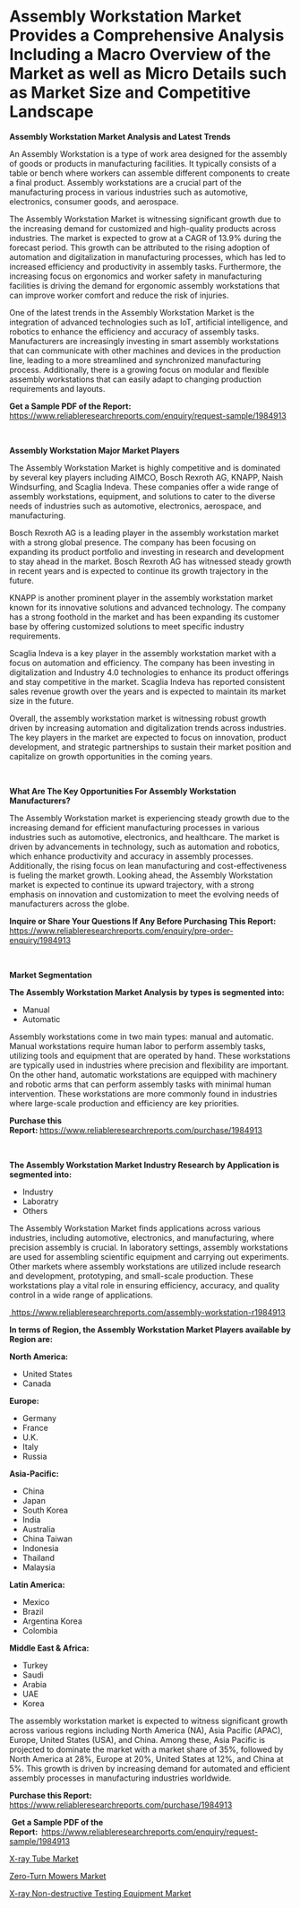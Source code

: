 <p><h1>Assembly Workstation Market Provides a Comprehensive Analysis Including a Macro Overview of the Market as well as Micro Details such as Market Size and Competitive Landscape</h1></p><p><strong>Assembly Workstation Market Analysis and Latest Trends</strong></p>
<p><p>An Assembly Workstation is a type of work area designed for the assembly of goods or products in manufacturing facilities. It typically consists of a table or bench where workers can assemble different components to create a final product. Assembly workstations are a crucial part of the manufacturing process in various industries such as automotive, electronics, consumer goods, and aerospace.</p><p>The Assembly Workstation Market is witnessing significant growth due to the increasing demand for customized and high-quality products across industries. The market is expected to grow at a CAGR of 13.9% during the forecast period. This growth can be attributed to the rising adoption of automation and digitalization in manufacturing processes, which has led to increased efficiency and productivity in assembly tasks. Furthermore, the increasing focus on ergonomics and worker safety in manufacturing facilities is driving the demand for ergonomic assembly workstations that can improve worker comfort and reduce the risk of injuries.</p><p>One of the latest trends in the Assembly Workstation Market is the integration of advanced technologies such as IoT, artificial intelligence, and robotics to enhance the efficiency and accuracy of assembly tasks. Manufacturers are increasingly investing in smart assembly workstations that can communicate with other machines and devices in the production line, leading to a more streamlined and synchronized manufacturing process. Additionally, there is a growing focus on modular and flexible assembly workstations that can easily adapt to changing production requirements and layouts.</p></p>
<p><strong>Get a Sample PDF of the Report:&nbsp;</strong> <a href="https://www.reliableresearchreports.com/enquiry/request-sample/1984913">https://www.reliableresearchreports.com/enquiry/request-sample/1984913</a></p>
<p>&nbsp;</p>
<p><strong>Assembly Workstation Major Market Players</strong></p>
<p><p>The Assembly Workstation Market is highly competitive and is dominated by several key players including AIMCO, Bosch Rexroth AG, KNAPP, Naish Windsurfing, and Scaglia Indeva. These companies offer a wide range of assembly workstations, equipment, and solutions to cater to the diverse needs of industries such as automotive, electronics, aerospace, and manufacturing.</p><p>Bosch Rexroth AG is a leading player in the assembly workstation market with a strong global presence. The company has been focusing on expanding its product portfolio and investing in research and development to stay ahead in the market. Bosch Rexroth AG has witnessed steady growth in recent years and is expected to continue its growth trajectory in the future.</p><p>KNAPP is another prominent player in the assembly workstation market known for its innovative solutions and advanced technology. The company has a strong foothold in the market and has been expanding its customer base by offering customized solutions to meet specific industry requirements.</p><p>Scaglia Indeva is a key player in the assembly workstation market with a focus on automation and efficiency. The company has been investing in digitalization and Industry 4.0 technologies to enhance its product offerings and stay competitive in the market. Scaglia Indeva has reported consistent sales revenue growth over the years and is expected to maintain its market size in the future.</p><p>Overall, the assembly workstation market is witnessing robust growth driven by increasing automation and digitalization trends across industries. The key players in the market are expected to focus on innovation, product development, and strategic partnerships to sustain their market position and capitalize on growth opportunities in the coming years.</p></p>
<p>&nbsp;</p>
<p><strong>What Are The Key Opportunities For Assembly Workstation Manufacturers?</strong></p>
<p><p>The Assembly Workstation market is experiencing steady growth due to the increasing demand for efficient manufacturing processes in various industries such as automotive, electronics, and healthcare. The market is driven by advancements in technology, such as automation and robotics, which enhance productivity and accuracy in assembly processes. Additionally, the rising focus on lean manufacturing and cost-effectiveness is fueling the market growth. Looking ahead, the Assembly Workstation market is expected to continue its upward trajectory, with a strong emphasis on innovation and customization to meet the evolving needs of manufacturers across the globe.</p></p>
<p><strong>Inquire or Share Your Questions If Any Before Purchasing This Report:</strong> <a href="https://www.reliableresearchreports.com/enquiry/pre-order-enquiry/1984913">https://www.reliableresearchreports.com/enquiry/pre-order-enquiry/1984913</a></p>
<p>&nbsp;</p>
<p><strong>Market Segmentation</strong></p>
<p><strong>The Assembly Workstation Market Analysis by types is segmented into:</strong></p>
<p><ul><li>Manual</li><li>Automatic</li></ul></p>
<p><p>Assembly workstations come in two main types: manual and automatic. Manual workstations require human labor to perform assembly tasks, utilizing tools and equipment that are operated by hand. These workstations are typically used in industries where precision and flexibility are important. On the other hand, automatic workstations are equipped with machinery and robotic arms that can perform assembly tasks with minimal human intervention. These workstations are more commonly found in industries where large-scale production and efficiency are key priorities.</p></p>
<p><strong>Purchase this Report:&nbsp;</strong><a href="https://www.reliableresearchreports.com/purchase/1984913">https://www.reliableresearchreports.com/purchase/1984913</a></p>
<p>&nbsp;</p>
<p><strong>The Assembly Workstation Market Industry Research by Application is segmented into:</strong></p>
<p><ul><li>Industry</li><li>Laboratry</li><li>Others</li></ul></p>
<p><p>The Assembly Workstation Market finds applications across various industries, including automotive, electronics, and manufacturing, where precision assembly is crucial. In laboratory settings, assembly workstations are used for assembling scientific equipment and carrying out experiments. Other markets where assembly workstations are utilized include research and development, prototyping, and small-scale production. These workstations play a vital role in ensuring efficiency, accuracy, and quality control in a wide range of applications.</p></p>
<p><a href="https://www.reliableresearchreports.com/assembly-workstation-r1984913">&nbsp;https://www.reliableresearchreports.com/assembly-workstation-r1984913</a></p>
<p><strong>In terms of Region, the Assembly Workstation Market Players available by Region are:</strong></p>
<p>
    <p> <strong> North America: </strong>
        <ul>
            <li>United States</li>
            <li>Canada</li>
        </ul>
        </p> 
    <p> <strong> Europe: </strong>
        <ul>
            <li>Germany</li>
            <li>France</li>
            <li>U.K.</li>
            <li>Italy</li>
            <li>Russia</li>
        </ul>
        </p> 
    <p> <strong> Asia-Pacific: </strong>
        <ul>
            <li>China</li>
            <li>Japan</li>
            <li>South Korea</li>
            <li>India</li>
            <li>Australia</li>
            <li>China Taiwan</li>
            <li>Indonesia</li>
            <li>Thailand</li>
            <li>Malaysia</li>
        </ul>
        </p> 
    <p> <strong> Latin America: </strong>
        <ul>
            <li>Mexico</li>
            <li>Brazil</li>
            <li>Argentina Korea</li>
            <li>Colombia</li>
        </ul>
        </p> 
    <p> <strong> Middle East & Africa: </strong>
        <ul>
            <li>Turkey</li>
            <li>Saudi</li>
            <li>Arabia</li>
            <li>UAE</li>
            <li>Korea</li>
        </ul>
    </p>
    </p>
<p><p>The assembly workstation market is expected to witness significant growth across various regions including North America (NA), Asia Pacific (APAC), Europe, United States (USA), and China. Among these, Asia Pacific is projected to dominate the market with a market share of 35%, followed by North America at 28%, Europe at 20%, United States at 12%, and China at 5%. This growth is driven by increasing demand for automated and efficient assembly processes in manufacturing industries worldwide.</p></p>
<p><strong>Purchase this Report: </strong><a href="https://www.reliableresearchreports.com/purchase/1984913">https://www.reliableresearchreports.com/purchase/1984913</a></p>
<p>&nbsp;<strong>Get a Sample PDF of the Report:&nbsp;&nbsp;</strong><a href="https://www.reliableresearchreports.com/enquiry/request-sample/1984913">https://www.reliableresearchreports.com/enquiry/request-sample/1984913</a></p>
<p><strong></strong></p>
<p><p><a href="https://changeable-paste-463.notion.site/Analyzing-X-ray-Tube-Market-Global-Industry-Perspective-and-Forecast-2024-to-2031-81ece6415d244e729d752b1829e215c1">X-ray Tube Market</a></p><p><a href="https://florentine-yuzu-f42.notion.site/Zero-Turn-Mowers-Market-Insights-into-Market-CAGR-Market-Trends-and-Growth-Strategies-2f81ffb82ec44d0b980d683bdde6620b">Zero-Turn Mowers Market</a></p><p><a href="https://fuschia-pecorino-a6d.notion.site/X-ray-Non-destructive-Testing-Equipment-Market-Trends-and-Market-Analysis-forecasted-for-period-2024-a47d59bc964649569a650ca2dde65f61">X-ray Non-destructive Testing Equipment Market</a></p></p>